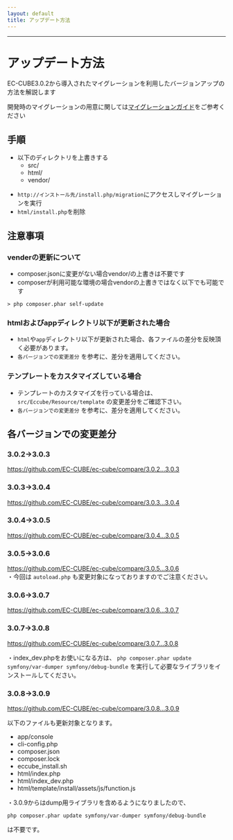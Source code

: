 ```yaml
---
layout: default
title: アップデート方法
---
```


---

# アップデート方法

EC-CUBE3.0.2から導入されたマイグレーションを利用したバージョンアップの方法を解説します

開発時のマイグレーションの用意に関しては[マイグレーションガイド](migration.html)をご参考ください

## 手順

- 以下のディレクトリを上書きする
    - src/
    - html/
    - vendor/
+ `http://インストール先/install.php/migration`にアクセスしマイグレーションを実行
+ `html/install.php`を削除

## 注意事項

### venderの更新について

* composer.jsonに変更がない場合vendor/の上書きは不要です
* composerが利用可能な環境の場合vendorの上書きではなく以下でも可能です

```
> php composer.phar self-update
```

### htmlおよびappディレクトリ以下が更新された場合

* `html`や`app`ディレクトリ以下が更新された場合、各ファイルの差分を反映頂く必要があります。
* `各バージョンでの変更差分` を参考に、差分を適用してください。

### テンプレートをカスタマイズしている場合 

* テンプレートのカスタマイズを行っている場合は、`src/Eccube/Resource/template` の変更差分をご確認下さい。
* `各バージョンでの変更差分` を参考に、差分を適用してください。

## 各バージョンでの変更差分

### 3.0.2→3.0.3

https://github.com/EC-CUBE/ec-cube/compare/3.0.2...3.0.3

### 3.0.3→3.0.4

https://github.com/EC-CUBE/ec-cube/compare/3.0.3...3.0.4

### 3.0.4→3.0.5

https://github.com/EC-CUBE/ec-cube/compare/3.0.4...3.0.5

### 3.0.5→3.0.6

https://github.com/EC-CUBE/ec-cube/compare/3.0.5...3.0.6  
・今回は `autoload.php` も変更対象になっておりますのでご注意ください。

### 3.0.6→3.0.7

https://github.com/EC-CUBE/ec-cube/compare/3.0.6...3.0.7

### 3.0.7→3.0.8

https://github.com/EC-CUBE/ec-cube/compare/3.0.7...3.0.8

・index_dev.phpをお使いになる方は、
``` php composer.phar update symfony/var-dumper symfony/debug-bundle ```
を実行して必要なライブラリをインストールしてください。

### 3.0.8→3.0.9

https://github.com/EC-CUBE/ec-cube/compare/3.0.8...3.0.9

以下のファイルも更新対象となります。

- app/console
- cli-config.php
- composer.json
- composer.lock
- eccube_install.sh
- html/index.php
- html/index_dev.php
- html/template/install/assets/js/function.js


・3.0.9からはdump用ライブラリを含めるようになりましたので、  
```
php composer.phar update symfony/var-dumper symfony/debug-bundle
```  
は不要です。


